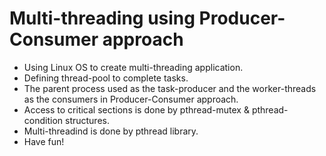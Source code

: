 # Multi-threading using Producer-Consumer approach
* Using Linux OS to create multi-threading application.
* Defining thread-pool to complete tasks.
* The parent process used as the task-producer and the worker-threads as the consumers in Producer-Consumer approach.
* Access to critical sections is done by pthread-mutex & pthread-condition structures.
* Multi-threadind is done by pthread library.
* Have fun!
